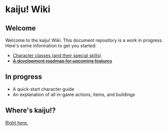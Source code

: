 # kaiju! Wiki

## Welcome

Welcome to the kaiju! Wiki. This document repository is a work in progress. Here's some information to get you started:

- [Character classes (and their special skills)](pages/classes.md)
- <s>[A development roadmap for upcoming features](http://www.rememberthemilk.com/home/haliphax/)</s>


## In progress

- A quick-start character guide
- An explanation of all in-game actions, items, and buildings


## Where's kaiju!?

[Right here.](https://kaiju.oddnetwork.org)
